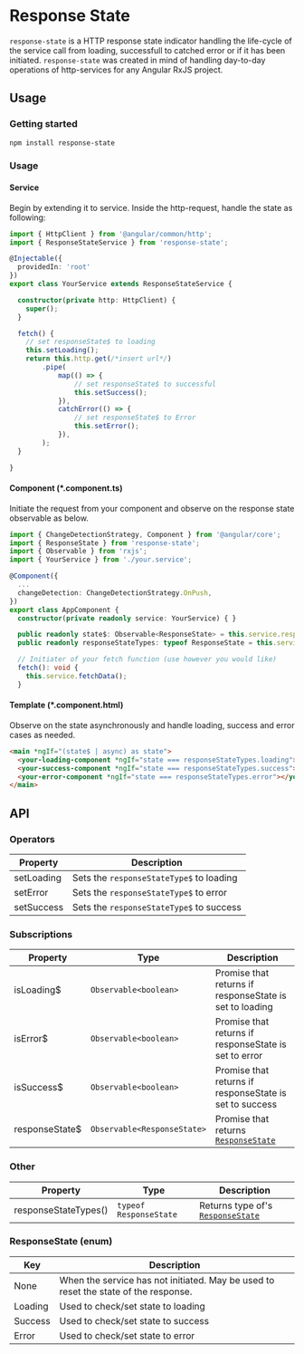 # Response State
`response-state` is a HTTP response state indicator handling the life-cycle of the service call from loading, successfull to catched error or if it has been initiated. `response-state` was created in mind of handling day-to-day operations of http-services for any Angular RxJS project.


## Usage

### Getting started

```bash
npm install response-state
```

### Usage

#### Service
Begin by extending it to service. Inside the http-request, handle the state as following:

```TypeScript
import { HttpClient } from '@angular/common/http';
import { ResponseStateService } from 'response-state';

@Injectable({
  providedIn: 'root'
})
export class YourService extends ResponseStateService {

  constructor(private http: HttpClient) {
    super();
  }

  fetch() {
    // set responseState$ to loading
    this.setLoading();
    return this.http.get(/*insert url*/)
        .pipe(
            map(() => {
                // set responseState$ to successful
                this.setSuccess();
            }),
            catchError(() => {
                // set responseState$ to Error
                this.setError();
            }),
        );
  }

}
```

#### Component (*.component.ts)
Initiate the request from your component and observe on the response state observable as below.

```TypeScript
import { ChangeDetectionStrategy, Component } from '@angular/core';
import { ResponseState } from 'response-state';
import { Observable } from 'rxjs';
import { YourService } from './your.service';

@Component({
  ...
  changeDetection: ChangeDetectionStrategy.OnPush,
})
export class AppComponent {
  constructor(private readonly service: YourService) { }

  public readonly state$: Observable<ResponseState> = this.service.responseState$;
  public readonly responseStateTypes: typeof ResponseState = this.service.responseStateTypes;

  // Initiater of your fetch function (use however you would like)
  fetch(): void {
    this.service.fetchData();
  }
```

#### Template (*.component.html)
Observe on the state asynchronously and handle loading, success and error cases as needed.

```HTML
<main *ngIf="(state$ | async) as state">
  <your-loading-component *ngIf="state === responseStateTypes.loading"></your-loading-component>
  <your-success-component *ngIf="state === responseStateTypes.success"></your-success-component>
  <your-error-component *ngIf="state === responseStateTypes.error"></your-error-component>
</main>
```


## API

### Operators
| Property        | Description                               |
| -----           | -----                                     |
| setLoading      | Sets the `responseStateType$` to loading  |
| setError        | Sets the `responseStateType$` to error    |
| setSuccess      | Sets the `responseStateType$` to success  |

### Subscriptions

| Property           | Type                            | Description                                                          |
| -----              | -----                           | -----                                                                |
| isLoading$         | `Observable<boolean>`           |  Promise that returns if responseState is set to loading             |
| isError$           | `Observable<boolean>`           |  Promise that returns if responseState is set to error               |
| isSuccess$         | `Observable<boolean>`           |  Promise that returns if responseState is set to success             |
| responseState$     | `Observable<ResponseState>`     |  Promise that returns [`ResponseState`](#responsestate-enum)         |

### Other
| Property             | Type                   | Description                                              |
| -----                | -----                  | -----                                                    |
| responseStateTypes() | `typeof ResponseState` | Returns type of's [`ResponseState`](#responsestate-enum) |

### ResponseState (enum)
| Key     | Description                                                                         |
| -----   | -----                                                                               |
| None    | When the service has not initiated. May be used to reset the state of the response. |
| Loading | Used to check/set state to loading                                                  |
| Success | Used to check/set state to success                                                  |
| Error   | Used to check/set state to error                                                    |
